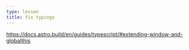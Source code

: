 ```yaml
---
type: lesson
title: fix typings
---
```



https://docs.astro.build/en/guides/typescript/#extending-window-and-globalthis